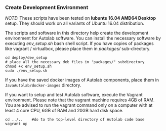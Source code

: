 ### Create Development Environment ###

*NOTE:* These scripts have been tested on **lubuntu 16.04 AMD64 Desktop** setup. They should work on all variants of Ubuntu 16.04 distribution.    

The scripts and software in this directory help create the development environment for Autolab software. You can install the necessary software by executing _env_setup.sh_ bash shell script. If you have copies of packages like vagrant / virtualbox, please place them in _packages/_ sub-directory.

```shell
cd deploy/dev_setup
# place all the necessary deb files in "packages/" subdirectory
chmod +x env_setup.sh
sudo ./env_setup.sh
```

If you have the saved docker images of Autolab components, place them in ```JavaAutolab/docker-images``` directory.    

If you want to setup and test Autolab software, execute the Vagrant environment. Please note that the vagrant machine requires 4GB of RAM. You are advised to run the vagrant command only on a computer with at least 4 core CPU, 6GB of RAM and 20GB hard disk space.     
```shell
cd ../..    #do to the top-level directory of Autolab code base
vagrant up
```
